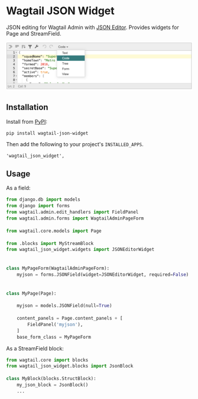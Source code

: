 # Wagtail JSON Widget

JSON editing for Wagtail Admin with [JSON Editor](https://github.com/josdejong/jsoneditor). Provides widgets for Page and StreamField.

![Screenshot](./docs/img/wjw-menu.png)

## Installation

Install from [PyPI](https://pypi.org/project/wagtail-json-widget/):

```
pip install wagtail-json-widget
```

Then add the following to your project's `INSTALLED_APPS`.

```
'wagtail_json_widget',
```

## Usage

As a field:
```python
from django.db import models
from django import forms
from wagtail.admin.edit_handlers import FieldPanel
from wagtail.admin.forms import WagtailAdminPageForm

from wagtail.core.models import Page

from .blocks import MyStreamBlock
from wagtail_json_widget.widgets import JSONEditorWidget


class MyPageForm(WagtailAdminPageForm):
    myjson = forms.JSONField(widget=JSONEditorWidget, required=False)


class MyPage(Page):

    myjson = models.JSONField(null=True)

    content_panels = Page.content_panels + [
        FieldPanel('myjson'),
    ]
    base_form_class = MyPageForm
```

As a StreamField block:

```python
from wagtail.core import blocks
from wagtail_json_widget.blocks import JsonBlock

class MyBlock(blocks.StructBlock):
    my_json_block = JsonBlock()
    ...
    
```